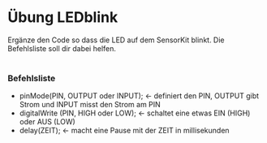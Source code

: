 # Übung LEDblink

Ergänze den Code so dass die LED auf dem SensorKit blinkt. Die Befehlsliste soll dir dabei helfen.
</br>
</br>

<h3>Befehlsliste</h3>

<ul>
<li>pinMode(PIN, OUTPUT oder INPUT); <- definiert den PIN, OUTPUT gibt Strom und INPUT misst den Strom am PIN</li>
<li>digitalWrite (PIN, HIGH oder LOW); <- schaltet eine etwas EIN (HIGH) oder AUS (LOW)</li>
<li>delay(ZEIT); <- macht eine Pause mit der ZEIT in millisekunden</li>
</ul>
  
</br>

